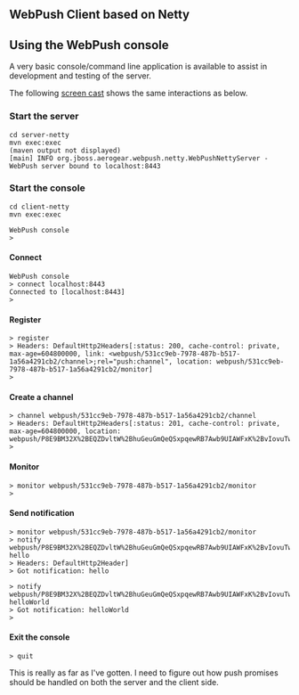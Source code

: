 ## WebPush Client based on Netty


## Using the WebPush console
A very basic console/command line application is available to assist in development and testing of the server. 

The following [screen cast](https://drive.google.com/file/d/0B2E1HZ1JnrJfYW90eVBTaGkzSkU/view?usp=sharing) shows the 
same interactions as below.
 
### Start the server

    cd server-netty
    mvn exec:exec
    (maven output not displayed)
    [main] INFO org.jboss.aerogear.webpush.netty.WebPushNettyServer - WebPush server bound to localhost:8443
    
### Start the console
  
    cd client-netty
    mvn exec:exec
    
    WebPush console
    > 

#### Connect
    WebPush console
    > connect localhost:8443
    Connected to [localhost:8443]
    >
    
#### Register 
    > register
    > Headers: DefaultHttp2Headers[:status: 200, cache-control: private, max-age=604800000, link: <webpush/531cc9eb-7978-487b-b517-1a56a4291cb2/channel>;rel="push:channel", location: webpush/531cc9eb-7978-487b-b517-1a56a4291cb2/monitor]
    >
    
#### Create a channel
    
    > channel webpush/531cc9eb-7978-487b-b517-1a56a4291cb2/channel
    > Headers: DefaultHttp2Headers[:status: 201, cache-control: private, max-age=604800000, location: webpush/P8E9BM32X%2BEQZDvltW%2BhuGeuGmQeQSxpqewRB7Awb9UIAWFxK%2BvIovuTwkMI8xocwwW2sStHfzg0OEC9Ovo41FDCz5nYXHSgFDOKYANsFwX1moavATBX0cruZkc1ySTVSngjpoMwvx8x]
    >
    
#### Monitor    
    > monitor webpush/531cc9eb-7978-487b-b517-1a56a4291cb2/monitor
    >
    
#### Send notification
    > monitor webpush/531cc9eb-7978-487b-b517-1a56a4291cb2/monitor
    > notify webpush/P8E9BM32X%2BEQZDvltW%2BhuGeuGmQeQSxpqewRB7Awb9UIAWFxK%2BvIovuTwkMI8xocwwW2sStHfzg0OEC9Ovo41FDCz5nYXHSgFDOKYANsFwX1moavATBX0cruZkc1ySTVSngjpoMwvx8x hello
    > Headers: DefaultHttp2Header]
    > Got notification: hello
    
    > notify webpush/P8E9BM32X%2BEQZDvltW%2BhuGeuGmQeQSxpqewRB7Awb9UIAWFxK%2BvIovuTwkMI8xocwwW2sStHfzg0OEC9Ovo41FDCz5nYXHSgFDOKYANsFwX1moavATBX0cruZkc1ySTVSngjpoMwvx8x helloWorld
    > Got notification: helloWorld
    >
    
#### Exit the console
    
    > quit
    
This is really as far as I've gotten. I need to figure out how push promises should be handled on both the server and
the client side. 
    



